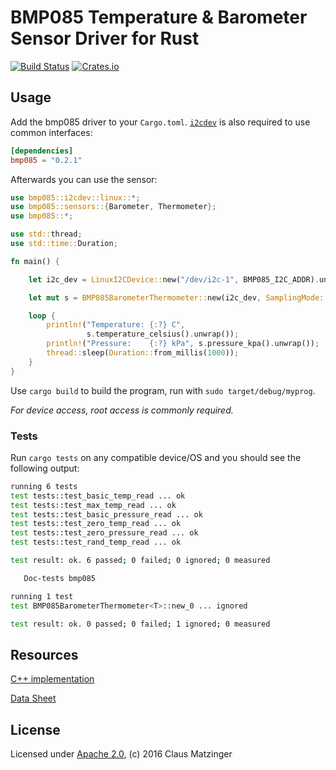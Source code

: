 # BMP085 Temperature & Barometer Sensor Driver for Rust

[![Build Status](https://travis-ci.org/celaus/rust-bmp085.svg?branch=dev)](https://travis-ci.org/celaus/rust-bmp085)
[![Crates.io](https://img.shields.io/crates/v/bmp085.svg)](https://crates.io/crates/bmp085)

## Usage

Add the bmp085 driver to your `Cargo.toml`. [`i2cdev`](https://github.com/rust-embedded/rust-i2cdev) is also required to use common interfaces:

```toml
[dependencies]
bmp085 = "0.2.1"
```

Afterwards you can use the sensor:

```rust
use bmp085::i2cdev::linux::*;
use bmp085::sensors::{Barometer, Thermometer};
use bmp085::*;

use std::thread;
use std::time::Duration;

fn main() {

    let i2c_dev = LinuxI2CDevice::new("/dev/i2c-1", BMP085_I2C_ADDR).unwrap();

    let mut s = BMP085BarometerThermometer::new(i2c_dev, SamplingMode::Standard).unwrap();

    loop {
        println!("Temperature: {:?} C",
                 s.temperature_celsius().unwrap());
        println!("Pressure:    {:?} kPa", s.pressure_kpa().unwrap());
        thread::sleep(Duration::from_millis(1000));
    }
}
```

Use `cargo build` to build the program, run with `sudo target/debug/myprog`.

_For device access, root access is commonly required._

### Tests

Run `cargo tests` on any compatible device/OS and you should see the following
output:

```bash
running 6 tests
test tests::test_basic_temp_read ... ok
test tests::test_max_temp_read ... ok
test tests::test_basic_pressure_read ... ok
test tests::test_zero_temp_read ... ok
test tests::test_zero_pressure_read ... ok
test tests::test_rand_temp_read ... ok

test result: ok. 6 passed; 0 failed; 0 ignored; 0 measured

   Doc-tests bmp085

running 1 test
test BMP085BarometerThermometer<T>::new_0 ... ignored

test result: ok. 0 passed; 0 failed; 1 ignored; 0 measured
```

## Resources

[C++ implementation](http://svn.code.sf.net/p/bosch-ros-pkg/code/trunk/stacks/bosch_drivers/bmp085_driver/)

[Data Sheet](https://cdn-shop.adafruit.com/datasheets/BMP085_DataSheet_Rev.1.0_01July2008.pdf)

## License

Licensed under [Apache 2.0](https://www.apache.org/licenses/LICENSE-2.0), (c) 2016 Claus Matzinger

